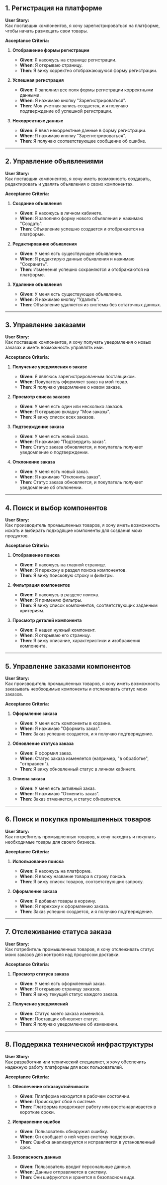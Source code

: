 ## 1. Регистрация на платформе

**User Story:**  
Как поставщик компонентов, я хочу зарегистрироваться на платформе, чтобы начать размещать свои товары.

**Acceptance Criteria:**
1. **Отображение формы регистрации**
   - **Given**: Я нахожусь на странице регистрации.
   - **When**: Я открываю страницу.
   - **Then**: Я вижу корректно отображающуюся форму регистрации.

2. **Успешная регистрация**
   - **Given**: Я заполнил все поля формы регистрации корректными данными.
   - **When**: Я нажимаю кнопку "Зарегистрироваться".
   - **Then**: Моя учетная запись создается, и я получаю подтверждение об успешной регистрации.

3. **Некорректные данные**
   - **Given**: Я ввел некорректные данные в форму регистрации.
   - **When**: Я нажимаю кнопку "Зарегистрироваться".
   - **Then**: Я получаю соответствующее сообщение об ошибке.

---

## 2. Управление объявлениями

**User Story:**  
Как поставщик компонентов, я хочу иметь возможность создавать, редактировать и удалять объявления о своих компонентах.

**Acceptance Criteria:**
1. **Создание объявления**
   - **Given**: Я нахожусь в личном кабинете.
   - **When**: Я заполняю форму нового объявления и нажимаю "Создать".
   - **Then**: Объявление успешно создается и отображается на платформе.

2. **Редактирование объявления**
   - **Given**: У меня есть существующее объявление.
   - **When**: Я редактирую данные объявления и нажимаю "Сохранить".
   - **Then**: Изменения успешно сохраняются и отображаются на платформе.

3. **Удаление объявления**
   - **Given**: У меня есть существующее объявление.
   - **When**: Я нажимаю кнопку "Удалить".
   - **Then**: Объявление удаляется из системы без остаточных данных.

---

## 3. Управление заказами

**User Story:**  
Как поставщик компонентов, я хочу получать уведомления о новых заказах и иметь возможность управлять ими.

**Acceptance Criteria:**
1. **Получение уведомления о заказе**
   - **Given**: Я являюсь зарегистрированным поставщиком.
   - **When**: Покупатель оформляет заказ на мой товар.
   - **Then**: Я получаю уведомление о новом заказе.

2. **Просмотр списка заказов**
   - **Given**: У меня есть один или несколько заказов.
   - **When**: Я открываю вкладку "Мои заказы".
   - **Then**: Я вижу список всех заказов.

3. **Подтверждение заказа**
   - **Given**: У меня есть новый заказ.
   - **When**: Я нажимаю "Подтвердить заказ".
   - **Then**: Статус заказа обновляется, и покупатель получает уведомление о подтверждении.

4. **Отклонение заказа**
   - **Given**: У меня есть новый заказ.
   - **When**: Я нажимаю "Отклонить заказ".
   - **Then**: Статус заказа обновляется, и покупатель получает уведомление об отклонении.

---

## 4. Поиск и выбор компонентов

**User Story:**  
Как производитель промышленных товаров, я хочу иметь возможность искать и выбирать подходящие компоненты для создания моих продуктов.

**Acceptance Criteria:**
1. **Отображение поиска**
   - **Given**: Я нахожусь на главной странице.
   - **When**: Я перехожу в раздел поиска компонентов.
   - **Then**: Я вижу поисковую строку и фильтры.

2. **Фильтрация компонентов**
   - **Given**: Я нахожусь в разделе поиска.
   - **When**: Я применяю фильтры.
   - **Then**: Я вижу список компонентов, соответствующих заданным критериям.

3. **Просмотр деталей компонента**
   - **Given**: Я нашел нужный компонент.
   - **When**: Я открываю его страницу.
   - **Then**: Я вижу описание, характеристики и изображения компонента.

---

## 5. Управление заказами компонентов

**User Story:**  
Как производитель промышленных товаров, я хочу иметь возможность заказывать необходимые компоненты и отслеживать статус моих заказов.

**Acceptance Criteria:**
1. **Оформление заказа**
   - **Given**: У меня есть компоненты в корзине.
   - **When**: Я нажимаю "Оформить заказ".
   - **Then**: Заказ успешно создается, и я получаю подтверждение.

2. **Обновление статуса заказа**
   - **Given**: Я оформил заказ.
   - **When**: Статус заказа изменяется (например, "в обработке", "отправлен").
   - **Then**: Я вижу обновленный статус в личном кабинете.

3. **Отмена заказа**
   - **Given**: У меня есть активный заказ.
   - **When**: Я нажимаю "Отменить заказ".
   - **Then**: Заказ отменяется, и статус обновляется.

---

## 6. Поиск и покупка промышленных товаров

**User Story:**  
Как потребитель промышленных товаров, я хочу находить и покупать необходимые товары для своего бизнеса.

**Acceptance Criteria:**
1. **Использование поиска**
   - **Given**: Я нахожусь на платформе.
   - **When**: Я ввожу название товара в строку поиска.
   - **Then**: Я вижу список товаров, соответствующих запросу.

2. **Оформление заказа**
   - **Given**: Я добавил товары в корзину.
   - **When**: Я перехожу к оформлению заказа.
   - **Then**: Заказ успешно создается, и я получаю подтверждение.

---

## 7. Отслеживание статуса заказа

**User Story:**  
Как потребитель промышленных товаров, я хочу отслеживать статус моих заказов для контроля над процессом доставки.

**Acceptance Criteria:**
1. **Просмотр статуса заказа**
   - **Given**: У меня есть оформленный заказ.
   - **When**: Я открываю страницу заказов.
   - **Then**: Я вижу текущий статус каждого заказа.

2. **Получение уведомлений**
   - **Given**: Статус моего заказа изменился.
   - **When**: Поставщик обновляет статус.
   - **Then**: Я получаю уведомление об изменении.

---

## 8. Поддержка технической инфраструктуры

**User Story:**  
Как разработчик или технический специалист, я хочу обеспечить надежную работу платформы для всех пользователей.

**Acceptance Criteria:**
1. **Обеспечение отказоустойчивости**
   - **Given**: Платформа находится в рабочем состоянии.
   - **When**: Происходит сбой в системе.
   - **Then**: Платформа продолжает работу или восстанавливается в короткие сроки.

2. **Исправление ошибок**
   - **Given**: Пользователь обнаружил ошибку.
   - **When**: Он сообщает о ней через систему поддержки.
   - **Then**: Ошибка анализируется и исправляется в установленный срок.

3. **Безопасность данных**
   - **Given**: Пользователь вводит персональные данные.
   - **When**: Данные отправляются в систему.
   - **Then**: Они шифруются и хранятся в безопасном виде.
